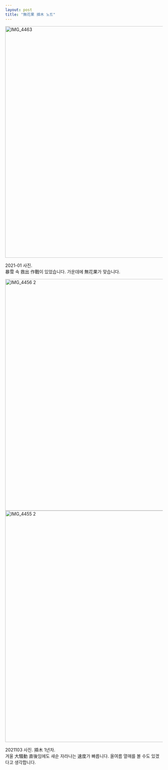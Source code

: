 ```yaml
---
layout: post
title: "無花果 揷木 노트"
---
```


<img width="740px" alt="IMG_4463" src="https://user-images.githubusercontent.com/81041256/111928164-36264e00-8af6-11eb-8f27-7d6a38c46efd.jpg">

2021-01 사진. <br/>
暴雪 속 救出 作戰이 있었습니다. 가운데에 無花果가 맞습니다.

<img width="740px" alt="IMG_4456 2" src="https://user-images.githubusercontent.com/81041256/111927635-ccf20b00-8af4-11eb-8bec-9f90bccccdc8.jpg">

<img width="740px" alt="IMG_4455 2" src="https://user-images.githubusercontent.com/81041256/111927630-c82d5700-8af4-11eb-9059-9fa7dc3a1b0f.jpg">

2021103 사진. 揷木 1년차. <br/>
겨울 大騷動 直後임에도 새순 자라나는 速度가 빠릅니다. 올여름 열매를 볼 수도 있겠다고 생각합니다.
